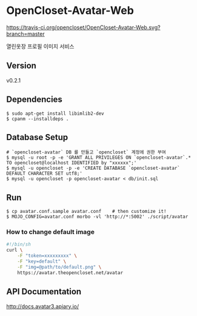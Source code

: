 # OpenCloset-Avatar-Web #

https://travis-ci.org/opencloset/OpenCloset-Avatar-Web.svg?branch=master

열린옷장 프로필 이미지 서비스

## Version ##

v0.2.1

## Dependencies ##

    $ sudo apt-get install libimlib2-dev
    $ cpanm --installdeps .

## Database Setup ##

    # `opencloset-avatar` DB 를 만들고 `opencloset` 계정에 권한 부여
    $ mysql -u root -p -e 'GRANT ALL PRIVILEGES ON `opencloset-avatar`.* TO opencloset@localhost IDENTIFIED by "xxxxxx";'
    $ mysql -u opencloset -p -e 'CREATE DATABASE `opencloset-avatar` DEFAULT CHARACTER SET utf8;'
    $ mysql -u opencloset -p opencloset-avatar < db/init.sql

## Run ##

    $ cp avatar.conf.sample avatar.conf    # then customize it!
    $ MOJO_CONFIG=avatar.conf morbo -vl 'http://*:5002' ./script/avatar

### How to change default image ###

``` sh
#!/bin/sh
curl \
    -F "token=xxxxxxxxx" \
    -F "key=default" \
    -F "img=@path/to/default.png" \
    https://avatar.theopencloset.net/avatar
```

## API Documentation ##

http://docs.avatar3.apiary.io/

